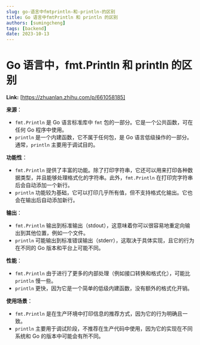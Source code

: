 ```yaml
---
slug: go-语言中fmtprintln-和-println-的区别
title: Go 语言中fmtPrintln 和 println 的区别
authors: [sumingcheng]
tags: [backend]
date: 2023-10-13
---
```


# Go 语言中，fmt.Println 和 println 的区别



 **Link:** [https://zhuanlan.zhihu.com/p/661058185]



**来源**：  


* `fmt.Println` 是 Go 语言标准库中 `fmt` 包的一部分。它是一个公共函数，可在任何 Go 程序中使用。
* `println` 是一个内建函数，它不属于任何包，是 Go 语言低级操作的一部分。通常，`println` 主要用于调试目的。

**功能性**：  


* `fmt.Println` 提供了丰富的功能。除了打印字符串，它还可以用来打印各种数据类型，并且能够处理格式化的字符串。此外，`fmt.Println` 在打印完字符串后会自动添加一个新行。
* `println` 功能较为基础，它可以打印几乎所有值，但不支持格式化输出。它也会在输出后自动添加新行。

**输出**：  


* `fmt.Println` 输出到标准输出（stdout），这意味着你可以很容易地重定向输出到其他位置，例如一个文件。
* `println` 可能输出到标准错误输出（stderr），这取决于具体实现，且它的行为在不同的 Go 版本和平台上可能不同。

**性能**：  


* `fmt.Println` 由于进行了更多的内部处理（例如接口转换和格式化），可能比 `println` 慢一些。
* `println` 更快，因为它是一个简单的低级内建函数，没有额外的格式化开销。

**使用场景**：  


* `fmt.Println` 是在生产环境中打印信息的推荐方式，因为它的行为明确且一致。
* `println` 主要用于调试阶段，不推荐在生产代码中使用，因为它的实现在不同系统和 Go 的版本中可能会有所不同。